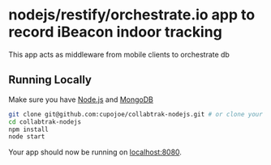# nodejs/restify/orchestrate.io app to record iBeacon indoor tracking

This app acts as middleware from mobile clients to orchestrate db

## Running Locally

Make sure you have [Node.js](http://nodejs.org/) and [MongoDB](http://mongodb.org/)

```sh
git clone git@github.com:cupojoe/collabtrak-nodejs.git # or clone your own fork
cd collabtrak-nodejs
npm install
node start
```

Your app should now be running on [localhost:8080](http://localhost:8080/).